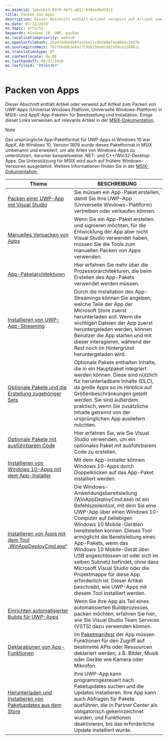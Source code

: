 ```yaml
---
ms.assetid: 1abcbb13-80f0-4bf1-a812-649ee8bd1915
title: Packen von Apps
description: Dieser Abschnitt enthält Artikel verweist auf Artikel zum Packen von UWP-Apps (Universal Windows Platform, Universelle Windows-Plattform).
ms.date: 07/22/2019
ms.topic: article
keywords: Windows 10, UWP, packen
ms.localizationpriority: medium
ms.openlocfilehash: 35adf8db66bbfaa1be11c0b389efea88b5c2437b
ms.sourcegitcommit: 7b2febddb3e8a17c9ab158abcdd2a59ce126661c
ms.translationtype: HT
ms.contentlocale: de-DE
ms.lasthandoff: 08/31/2020
ms.locfileid: "89164363"
---
```

# <a name="packaging-apps"></a>Packen von Apps

Dieser Abschnitt enthält Artikel oder verweist auf Artikel zum Packen von UWP-Apps (Universal Windows Platform, Universelle Windows-Plattform) in MSIX- und AppX-App-Paketen für Bereitstellung und Installation. Einige dieser Links verweisen auf relevante Artikel in der [MSIX-Dokumentation](/windows/msix/).

> [!NOTE]
> Das ursprüngliche App-Paketformat für UWP-Apps in Windows 10 war AppX. Ab Windows 10, Version 1809 wurde dieses Paketformat in MSIX umbenannt und erweitert, um alle Arten von Windows-Apps zu unterstützen, darunter beispielsweise .NET- und C++/Win32-Desktop-Apps. Die Unterstützung für MSIX wird auch auf frühere Windows-Versionen ausgedehnt. Weitere Informationen finden Sie in der [MSIX-Dokumentation ](/windows/msix/).

| Thema | BESCHREIBUNG |
|-------|-------------|
| [Packen einer UWP-App mit Visual Studio](/windows/msix/package/packaging-uwp-apps) | Sie müssen ein App-Paket erstellen, damit Sie Ihre UWP-App (Universelle Windows-Plattform) vertreiben oder verkaufen können. |
| [Manuelles Verpacken von Apps](/windows/msix/package/manual-packaging-root) | Wenn Sie ein App-Paket erstellen und signieren möchten, für die Entwicklung der App aber nicht Visual Studio verwendet haben, müssen Sie die Tools zum manuellen Packen von Apps verwenden. |
| [App-Paketarchitekturen](/windows/msix/package/device-architecture) | Hier erfahren Sie mehr über die Prozessorarchitekturen, die beim Erstellen des App-Pakets verwendet werden müssen. |
| [Installieren von UWP-App-Streaming](/windows/msix/package/streaming-install) | Durch die Installation des App-Streamings können Sie angeben, welche Teile der App der Microsoft Store zuerst herunterladen soll. Wenn die wichtigen Dateien der App zuerst heruntergeladen werden, können Benutzer die App starten und mit dieser interagieren, während der Rest noch im Hintergrund heruntergeladen wird. |
| [Optionale Pakete und die Erstellung zugehöriger Sets](/windows/msix/package/optional-packages) | Optionale Pakete enthalten Inhalte, die in ein Hauptpaket integriert werden können. Diese sind nützlich für herunterladbare Inhalte (DLC), da große Apps so im Hinblick auf Größenbeschränkungen geteilt werden. Sie sind außerdem praktisch, wenn Sie zusätzliche Inhalte getrennt von der ursprünglichen App ausliefern möchten. |
| [Optionale Pakete mit ausführbarem Code](/windows/msix/package/optional-packages-with-executable-code) | Hier erfahren Sie, wie Sie Visual Studio verwenden, um ein optionales Paket mit ausführbarem Code zu erstellen. |
| [Installieren von Windows 10-Apps mit dem App-Installer](/windows/msix/app-installer/app-installer-root) | Mit dem App-Installer können Windows 10-Apps durch Doppelklicken auf das App-Paket installiert werden. |
| [Installieren von Apps mit dem Tool „WinAppDeployCmd.exe“](install-universal-windows-apps-with-the-winappdeploycmd-tool.md) | Die Windows-Anwendungsbereitstellung (WinAppDeployCmd.exe) ist ein Befehlszeilentool, mit dem Sie eine UWP-App über einen Windows 10-Computer auf beliebigen Windows 10 Mobile-Geräten bereitstellen können. Dieses Tool ermöglicht die Bereitstellung eines App-Pakets, wenn das Windows 10 Mobile-Gerät über USB angeschlossen ist oder sich im selben Subnetz befindet, ohne dass Microsoft Visual Studio oder die Projektmappe für diese App erforderlich ist. Dieser Artikel beschreibt, wie UWP-Apps mit diesem Tool installiert werden. |
| [Einrichten automatisierter Builds für UWP-Apps](auto-build-package-uwp-apps.md) | Wenn Sie Ihre App als Teil eines automatisierten Buildprozesses packen möchten, erfahren Sie hier, wie Sie Visual Studio Team Services (VSTS) dazu verwenden können. |
| [Deklarationen von App-Funktionen](app-capability-declarations.md) | Im [Paketmanifest](/uwp/schemas/appxpackage/appx-package-manifest) der App müssen Funktionen für den Zugriff auf bestimmte APIs oder Ressourcen deklariert werden, z.B. Bilder, Musik oder Geräte wie Kamera oder Mikrofon. |
| [Herunterladen und Installieren von Paketupdates aus dem Store](self-install-package-updates.md) | Ihre UWP-App kann programmgesteuert nach Paketupdates suchen und die Updates installieren. Ihre App kann auch Abfragen für Pakete ausführen, die in Partner Center als obligatorisch gekennzeichnet wurden, und Funktionen deaktivieren, bis das erforderliche Update installiert wurde.  |